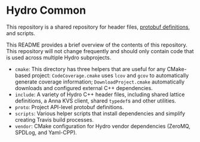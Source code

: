 # Hydro Common 

This repository is a shared repository for header files,
[protobuf definitions](https://developers.google.com/protocol-buffers/), and scripts. 

This README provides a brief overview of the contents of this repository. 
This repository will not change frequently and should only contain code that is used across multiple Hydro subprojects.

* `cmake`: This directory has three helpers that are useful for any CMake-based project: `CodeCoverage.cmake` 
  uses `lcov` and `gcov` to automatically generate coverage information; `DownloadProject.cmake` automatically 
  downloads and configured external C++ dependencies.
* `include`: A variety of Hydro C++ header files, including shared lattice definitions, a Anna KVS client, 
  shared `typedef`s and other utilities.
* `proto`: Project API-level protobuf definitions.
* `scripts`: Various helper scripts that install dependencies and simplify creating Travis build processes.
* `vendor`: CMake configuration for Hydro vendor dependencies (ZeroMQ, SPDLog, and Yaml-CPP). 


